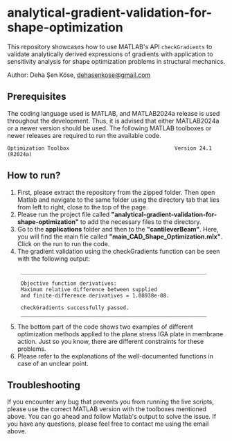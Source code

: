 # analytical-gradient-validation-for-shape-optimization

This repository showcases how to use MATLAB's API `checkGradients` to validate analytically derived expressions of gradients with application to sensitivity analysis for shape optimization problems in structural mechanics. 

Author: Deha Şen Köse, dehasenkose@gmail.com

## Prerequisites
The coding language used is MATLAB, and MATLAB2024a release is used throughout the development. Thus, it is advised that either MATLAB2024a or a newer version should be used.
The following MATLAB toolboxes or newer releases are required to run the available code.
```
Optimization Toolbox                                  Version 24.1        (R2024a)
```
## How to run?
1. First, please extract the repository from the zipped folder. Then open Matlab and navigate to the same folder using the directory tab that lies from left to right, close to the top of the page.
2. Please run the project file called **"analytical-gradient-validation-for-shape-optimization"** to add the necessary files to the directory.
3. Go to the **applications** folder and then to the **"cantileverBeam"**. Here, you will find the main file called **"main_CAD_Shape_Optimization.mlx"**. Click on the run to run the code.
4. The gradient validation using the checkGradients function can be seen with the following output:
   ```
    ____________________________________________________________
    
    Objective function derivatives:
    Maximum relative difference between supplied 
    and finite-difference derivatives = 1.08938e-08.
    
    checkGradients successfully passed.
    ____________________________________________________________
   ```  
5. The bottom part of the code shows two examples of different optimization methods applied to the plane stress IGA plate in membrane action. Just so you know, there are different constraints for these problems.
6. Please refer to the explanations of the well-documented functions in case of an unclear point.

## Troubleshooting
If you encounter any bug that prevents you from running the live scripts, please use the correct MATLAB version with the toolboxes mentioned above. You can go ahead and follow Matlab's output to solve the issue.
If you have any questions, please feel free to contact me using the email above.
